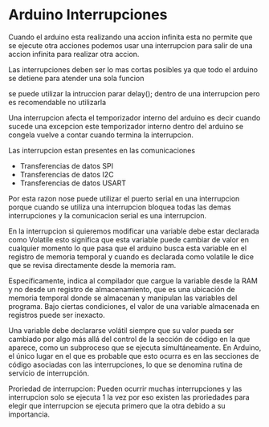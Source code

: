 # Arduino Interrupciones
Cuando el arduino esta realizando una accion infinita esta no permite que se ejecute otra acciones podemos usar una interrupcion para salir de una accion infinita para realizar otra accion.

Las interrupciones deben ser lo mas cortas posibles ya que todo el arduino se detiene para atender una sola funcion

se puede utilizar la intruccion  parar delay(); dentro de una interrupcion pero es recomendable no utilizarla 

Una interrupcion afecta el temporizador interno del arduino es decir cuando sucede una excepcion este temporizador interno dentro del arduino se congela vuelve a contar cuando termina la interrupcion.

Las interrupcion estan presentes en las comunicaciones

* Transferencias de datos SPI
* Transferencias de datos I2C
* Transferencias de datos USART

Por esta razon nose puede utilizar el puerto serial en una interrupcion porque cuando se utiliza una interrupcion bloquea todas las demas interrupciones y la comunicacion serial es una interrupcion.

En la interrupcion si quieremos modificar una variable debe estar declarada como Volatile esto significa que esta variable puede cambiar de valor en cualquier momento lo que pasa que el arduino busca esta variable en el registro de memoria temporal y cuando es declarada como volatile le dice que se revisa directamente desde la memoria ram.

Específicamente, indica al compilador que cargue la variable desde la RAM y no desde un registro de almacenamiento, que es una ubicación de memoria temporal donde se almacenan y manipulan las variables del programa. Bajo ciertas condiciones, el valor de una variable almacenada en registros puede ser inexacto.

Una variable debe declararse volátil siempre que su valor pueda ser cambiado por algo más allá del control de la sección de código en la que aparece, como un subproceso que se ejecuta simultáneamente. En Arduino, el único lugar en el que es probable que esto ocurra es en las secciones de código asociadas con las interrupciones, lo que se denomina rutina de servicio de interrupción.

Proriedad de interrupcion: Pueden ocurrir muchas interrupciones y las interrupcion solo se ejecuta 1 la vez por eso existen las proriedades para elegir que interrupcion se ejecuta primero que la otra debido a su importancia.  
